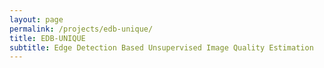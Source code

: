```yaml
---
layout: page
permalink: /projects/edb-unique/
title: EDB-UNIQUE
subtitle: Edge Detection Based Unsupervised Image Quality Estimation
---
```


<object data="/doc/EDB-UNIQUE.pdf" width="100%" height="1000vh" type='application/pdf'></object>